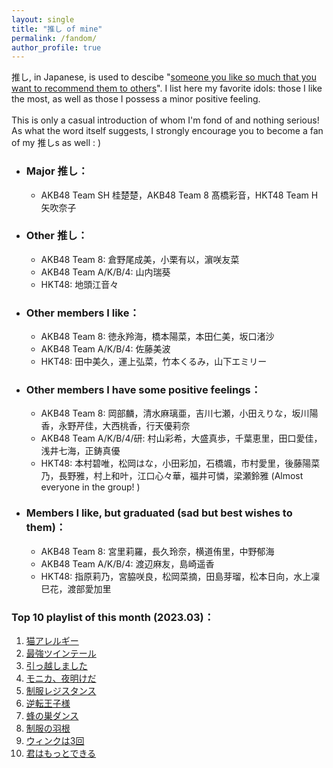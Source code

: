 ```yaml
---
layout: single
title: "推し of mine"
permalink: /fandom/
author_profile: true
---
```


推し, in Japanese, is used to descibe "[someone you like so much that you want to recommend them to others](https://ja.wikipedia.org/wiki/%E6%8E%A8%E3%81%97)". I list here my favorite idols: those I like the most, as well as those I possess a minor positive feeling.  
\
This is only a casual introduction of whom I'm fond of and nothing serious! As what the word itself suggests, I strongly encourage you to become a fan of my 推しs as well : \)  

* ### Major 推し：  
    * AKB48 Team SH 桂楚楚，AKB48 Team 8 髙橋彩音，HKT48 Team H 矢吹奈子  

* ### Other 推し：  
    * AKB48 Team 8: 倉野尾成美，小栗有以，濵咲友菜  
    * AKB48 Team A/K/B/4: 山内瑞葵  
    * HKT48: 地頭江音々  

* ### Other members I like：  
    * AKB48 Team 8: 徳永羚海，橋本陽菜，本田仁美，坂口渚沙	
    * AKB48 Team A/K/B/4: 佐藤美波
    * HKT48: 田中美久，運上弘菜，竹本くるみ，山下エミリー

* ### Other members I have some positive feelings：  
    *  AKB48 Team 8: 岡部麟，清水麻璃亜，吉川七瀬，小田えりな，坂川陽香，永野芹佳，大西桃香，行天優莉奈  
    * AKB48 Team A/K/B/4/研: 村山彩希，大盛真歩，千葉恵里，田口愛佳，浅井七海，正鋳真優
    * HKT48: 本村碧唯，松岡はな，小田彩加，石橋颯，市村愛里，後藤陽菜乃，長野雅，村上和叶，江口心々華，福井可憐，梁瀬鈴雅 (Almost everyone in the group! )

* ### Members I like, but graduated (sad but best wishes to them)：  
    * AKB48 Team 8: 宮里莉羅，長久玲奈，横道侑里，中野郁海
    * AKB48 Team A/K/B/4: 渡辺麻友，島崎遥香
    * HKT48: 指原莉乃，宮脇咲良，松岡菜摘，田島芽瑠，松本日向，水上凜巳花，渡部愛加里




### Top 10 playlist of this month (2023.03)：
1. [猫アレルギー](https://open.spotify.com/track/6MCAUevCAr5U5aQaJK0FOm?si=73bc29b7853a412a)  
2. [最強ツインテール](https://open.spotify.com/track/340UFWReVkIEJRr0nfnl1Y?si=10bf958e12e74551)  
3. [引っ越しました](https://open.spotify.com/track/4waGFpTJwxR3vtyzPDy5an?si=993349ab17764549)  
4. [モニカ、夜明けだ](https://open.spotify.com/track/6v6cdCwyq6EyGsRsqzXWmY?si=bf6d5b5a631141f6)  
5. [制服レジスタンス](https://open.spotify.com/track/1u3pKMPaMnJH4lgl4tSGk3?si=5333d86df3c7413f)  
6. [逆転王子様](https://open.spotify.com/track/2bi2hWZODKa6xq7haBCcrE?si=7537fd3162494a9e)  
7. [蜂の巣ダンス](https://open.spotify.com/track/7cLBuTgnDqzcxUZ3ZUn5lw?si=818e12bd42c9424c)  
8. [制服の羽根](https://open.spotify.com/track/4ALwDLoqKzR6apX7NHG7q4?si=80b6c4ceda21453d)  
9. [ウィンクは3回](https://open.spotify.com/track/2IZOrNDFkxomZqyPlxNPQG?si=b7ed6486133b40b1)  
10. [君はもっとできる](https://open.spotify.com/track/2dgP7Se9sBdETi1eGTrjah?si=0111f45e5fe84d95)  